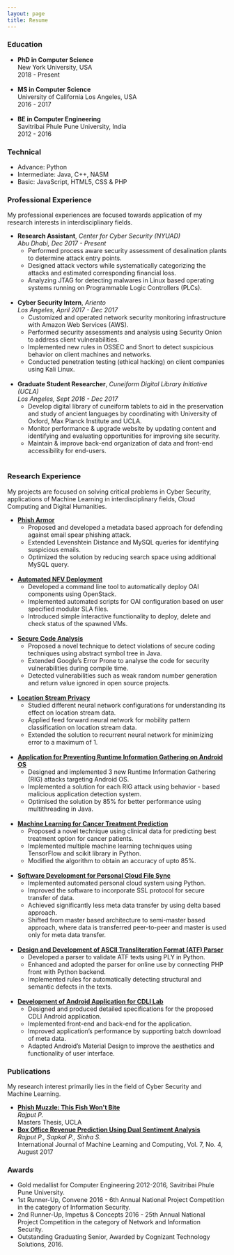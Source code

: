 ```yaml
---
layout: page
title: Resume
---
```


### Education 

- **PhD in Computer Science**<br />
  New York University, USA<br />
  2018 - Present<br /><br />
- **MS in Computer Science**<br />
  University of California Los Angeles, USA<br />
  2016 - 2017<br /><br />
- **BE in Computer Engineering**<br />
  Savitribai Phule Pune University, India<br />
  2012 - 2016

### Technical

- Advance: Python
- Intermediate: Java, C++, NASM
- Basic: JavaScript, HTML5, CSS & PHP

### Professional Experience
My professional experiences are focused towards application of my research interests in interdisciplinary fields.

- **Research Assistant**, *Center for Cyber Security (NYUAD)*<br />
    *Abu Dhabi, Dec 2017 - Present*
  * Performed process aware security assessment of desalination plants to determine attack entry points.
  * Designed attack vectors while systematically categorizing the attacks and estimated corresponding financial loss.
  * Analyzing JTAG for detecting malwares in Linux based operating systems running on Programmable Logic Controllers (PLCs).
  <br /><br />
- **Cyber Security Intern**, *Ariento*<br />
    *Los Angeles, April 2017 - Dec 2017*
  * Customized and operated network security monitoring infrastructure with Amazon Web Services (AWS).
  * Performed security assessments and analysis using Security Onion to address client vulnerabilities.
  * Implemented new rules in OSSEC and Snort to detect suspicious behavior on client machines and networks.
  * Conducted penetration testing (ethical hacking) on client companies using Kali Linux.
  <br /><br />
- **Graduate Student Researcher**, *Cuneiform Digital Library Initiative (UCLA)*<br />
    *Los Angeles, Sept 2016 - Dec 2017*
  * Develop digital library of cuneiform tablets to aid in the preservation and study of ancient languages by coordinating with University of Oxford, Max Planck Institute and UCLA.
  * Monitor performance & upgrade website by updating content and identifying and evaluating opportunities for improving site security.
  * Maintain & improve back-end organization of data and front-end accessibility for end-users.
  <br /><br />
  
### Research Experience
My projects are focused on solving critical problems in Cyber Security, applications of Machine Learning in interdisciplinary fields, Cloud Computing and Digital Humanities.

- [**Phish Armor**](https://github.com/starlordphr/PhishArmor)
  * Proposed and developed a metadata based approach for defending against email spear phishing attack.
  * Extended Levenshtein Distance and MySQL queries for identifying suspicious emails.
  * Optimized the solution by reducing search space using additional MySQL query.
  <br /><br />
- [**Automated NFV Deployment**](https://github.com/starlordphr/Automated_NFV_Deployment)
  * Developed a command line tool to automatically deploy OAI components using OpenStack.
  * Implemented automated scripts for OAI configuration based on user specified modular SLA files.
  * Introduced simple interactive functionality to deploy, delete and check status of the spawned VMs.
  <br /><br />
- [**Secure Code Analysis**](https://github.com/starlordphr/Secure_Code_Analysis)
  * Proposed a novel technique to detect violations of secure coding techniques using abstract symbol tree in Java.
  * Extended Google’s Error Prone to analyse the code for security vulnerabilities during compile time.
  * Detected vulnerabilities such as weak random number generation and return value ignored in open source projects.
  <br /><br />
- [**Location Stream Privacy**](https://github.com/starlordphr)
  * Studied different neural network configurations for understanding its effect on location stream data.
  * Applied feed forward neural network for mobility pattern classification on location stream data.
  * Extended the solution to recurrent neural network for minimizing error to a maximum of 1.
  <br /><br />
- [**Application for Preventing Runtime Information Gathering on Android OS**](https://github.com/starlordphr/Defender-RIG-Prevention)
  * Designed and implemented 3 new Runtime Information Gathering (RIG) attacks targeting Android OS.
  * Implemented a solution for each RIG attack using behavior - based malicious application detection system.
  * Optimised the solution by 85% for better performance using multithreading in Java.
  <br /><br />
- [**Machine Learning for Cancer Treatment Prediction**](https://github.com/starlordphr/Cancer_Treatment_Prediction)
  * Proposed a novel technique using clinical data for predicting best treatment option for cancer patients.
  * Implemented multiple machine learning techniques using TensorFlow and scikit library in Python.
  * Modified the algorithm to obtain an accuracy of upto 85%.
  <br /><br />
- [**Software Development for Personal Cloud File Sync**](https://github.com/cmuthapp/CS219_FileSync)
  * Implemented automated personal cloud system using Python.
  * Improved the software to incorporate SSL protocol for secure transfer of data.
  * Achieved significantly less meta data transfer by using delta based approach.
  * Shifted from master based architecture to semi-master based approach, where data is transferred peer-to-peer and master is used only for meta data transfer.
  <br /><br />
- [**Design and Development of ASCII Transliteration Format (ATF) Parser**](https://github.com/starlordphr/ATF-Checker)
  * Developed a parser to validate ATF texts using PLY in Python.
  * Enhanced and adopted the parser for online use by connecting PHP front with Python backend.
  * Implemented rules for automatically detecting structural and semantic defects in the texts.
  <br /><br />
- [**Development of Android Application for CDLI Lab**](https://github.com/starlordphr/CDLI-Android-Application)
  * Designed and produced detailed specifications for the proposed CDLI Android application.
  * Implemented front-end and back-end for the application.
  * Improved application’s performance by supporting batch download of meta data.
  * Adapted Android’s Material Design to improve the aesthetics and functionality of user interface.

### Publications
My research interest primarily lies in the field of Cyber Security and Machine Learning.

- [**Phish Muzzle: This Fish Won't Bite**](https://search.proquest.com/dissertations/docview/1991498117/DC64C79274A849F7PQ/1?accountid=12768)<br />
  *Rajput P.*<br />
  Masters Thesis, UCLA<br />
- [**Box Office Revenue Prediction Using Dual Sentiment Analysis**](http://www.ijmlc.org/vol7/623-L0097.pdf)<br />
  *Rajput P., Sapkal P., Sinha S.*<br />
  International Journal of Machine Learning and Computing, Vol. 7, No. 4, August 2017<br />

### Awards
- Gold medallist for Computer Engineering 2012-2016, Savitribai Phule Pune University.
- 1st Runner-Up, Convene 2016 - 6th Annual National Project Competition in the category of Information Security.
- 2nd Runner-Up, Impetus & Concepts 2016 - 25th Annual National Project Competition in the category of Network and Information Security.
- Outstanding Graduating Senior, Awarded by Cognizant Technology Solutions, 2016.
